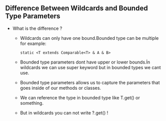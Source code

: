 **Difference Between Wildcards and Bounded Type Parameters**
-
- What is the difference ?
  - Wildcards can only have one bound.Bounded type can be multiple for example:
                  
        static <T extends Comparable<T> & A & B>
  - Bounded type parameters dont have upper or lower bounds.İn wildcards we can use super keyword but in bounded types we cant use.
  - Bounded type parameters allows us to capture the parameters that goes inside of our methods or classes.
  - We can reference the type in bounded type like T.get() or something.
  - But in wildcards you can not write ?.get()  !
  
  